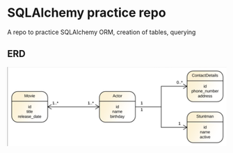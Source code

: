 # SQLAlchemy practice repo

A repo to practice SQLAlchemy ORM, creation of tables, querying

## ERD

![start page](./erd.png)
